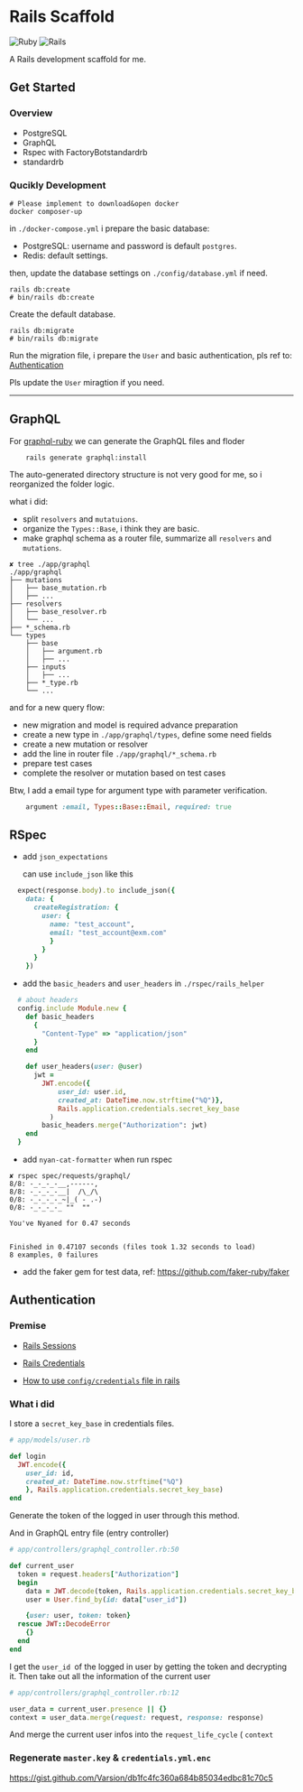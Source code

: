 # Rails Scaffold

![Ruby](https://img.shields.io/badge/Ruby-3.1.0-red) ![Rails](https://img.shields.io/badge/Rails-7.0-red)

A Rails development scaffold for me.

## Get Started

### Overview

- PostgreSQL
- GraphQL
- Rspec with FactoryBotstandardrb
- standardrb

### Qucikly Development

```shell
# Please implement to download&open docker
docker composer-up
```

in `./docker-compose.yml` i prepare the basic database:

- PostgreSQL: username and password is default `postgres`.
- Redis: default settings.

then, update the database settings on `./config/database.yml` if need.

```shell
rails db:create
# bin/rails db:create
```

Create the default database.

```shell
rails db:migrate
# bin/rails db:migrate
```

Run the migration file, i prepare the `User` and basic authentication, pls ref to: [Authentication](#Authentication)

Pls update the `User` miragtion if you need.

---

## GraphQL

For [graphql-ruby](https://graphql-ruby.org) we can generate the GraphQL files and floder

```shell
	rails generate graphql:install
```

The auto-generated directory structure is not very good for me, so i reorganized the folder logic.

what i did:

- split `resolvers` and `mutatuions`.
- organize the `Types::Base`, i think they are basic.
- make graphql schema as a router file, summarize all `resolvers` and `mutations`.

```shell
✘ tree ./app/graphql
./app/graphql
├── mutations
│   ├── base_mutation.rb
│   ├── ...
├── resolvers
│   ├── base_resolver.rb
│   └── ...
├── *_schema.rb
└── types
    ├── base
    │   ├── argument.rb
    │   ├── ...
    ├── inputs
    │   ├── ...
    ├── *_type.rb
    └── ...
```

and for a new query flow:

- new migration and model is required advance preparation
- create a new type in `./app/graphql/types`, define some need fields
- create a new mutation or resolver
- add the line in router file `./app/graphql/*_schema.rb`
- prepare test cases
- complete the resolver or mutation based on test cases

Btw, I add a email type for argument type with parameter verification.

```ruby
	argument :email, Types::Base::Email, required: true
```

## RSpec

- add `json_expectations`

  can use `include_json` like this

```ruby
  expect(response.body).to include_json({
    data: {
      createRegistration: {
        user: {
          name: "test_account",
          email: "test_account@exm.com"
          }
        }
      }
    })
```

- add the `basic_headers` and `user_headers` in `./rspec/rails_helper`

```ruby
  # about headers
  config.include Module.new {
    def basic_headers
      {
        "Content-Type" => "application/json"
      }
    end

    def user_headers(user: @user)
      jwt =
        JWT.encode({
            user_id: user.id,
            created_at: DateTime.now.strftime("%Q")},
            Rails.application.credentials.secret_key_base
          )
        basic_headers.merge("Authorization": jwt)
    end
  }
```

- add `nyan-cat-formatter` when run rspec

```shell
✘ rspec spec/requests/graphql/                               
8/8: -_-_-_-__,------,   
8/8: -_-_-_-__|  /\_/\ 
0/8: -_-_-_-_~|_( - .-)  
0/8: -_-_-_-_ ""  "" 

You've Nyaned for 0.47 seconds


Finished in 0.47107 seconds (files took 1.32 seconds to load)
8 examples, 0 failures
```

- add the faker gem for test data, ref: https://github.com/faker-ruby/faker

## Authentication

### Premise

- [Rails Sessions](https://edgeguides.rubyonrails.org/security.html#sessions)

- [Rails Credentials](https://www.freshworks.com/eng-blogs/managing-rails-application-secrets-with-encrypted-credentials-blog/)

- [How to use `config/credentials` file in rails](https://dev.to/vishal8236/how-to-use-config-credentials-file-in-rails-j)

### What i did

I store a `secret_key_base` in credentials files.

```ruby
# app/models/user.rb

def login
  JWT.encode({
    user_id: id,
    created_at: DateTime.now.strftime("%Q")
    }, Rails.application.credentials.secret_key_base)
end
```

Generate the token of the logged in user through this method.

And in GraphQL entry file (entry controller)

```ruby
# app/controllers/graphql_controller.rb:50

def current_user
  token = request.headers["Authorization"]
  begin
    data = JWT.decode(token, Rails.application.credentials.secret_key_base)[0]
    user = User.find_by(id: data["user_id"])

    {user: user, token: token}
  rescue JWT::DecodeError
    {}
  end
end
```

I get the `user_id `of the logged in user by getting the token and decrypting it. Then take out all the information of the current user

```ruby
# app/controllers/graphql_controller.rb:12

user_data = current_user.presence || {}
context = user_data.merge(request: request, response: response)
```

And merge the current user infos into the `request_life_cycle` ( `context`

### Regenerate `master.key` & `credentials.yml.enc`

https://gist.github.com/Varsion/db1fc4fc360a684b85034edbc81c70c5
